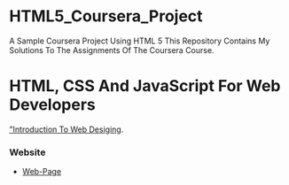 # HTML5_Coursera_Project
A Sample Coursera Project Using HTML 5
This Repository Contains My Solutions To The Assignments Of The Coursera Course.

# HTML, CSS And JavaScript For Web Developers 

["Introduction To Web Desiging](https://www.coursera.org/learn/html-css-javascript-for-web-developers).

### Website 
* [Web-Page](https://shahzaibfardeen.github.io/html5_Coursera_project/)
